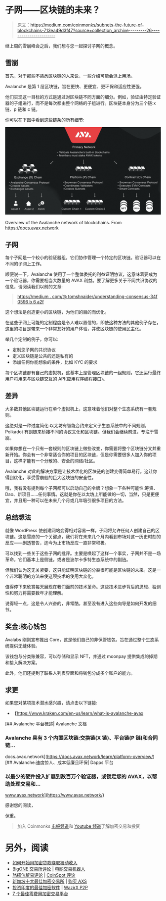 # 子网——区块链的未来？

> 原文：<https://medium.com/coinmonks/subnets-the-future-of-blockchains-713ea49d3f47?source=collection_archive---------26----------------------->

继上周的雪崩峰会之后，我们想与您一起探讨子网的概念。

## **雪崩**

首先，对于那些不熟悉区块链的人来说，一些介绍可能会派上用场。

Avalanche 是第 1 层区块链，旨在更快、更便宜、更环保和适应性更强。

他们实现这一目标的方式是通过对区块链不同方面的细分。例如，验证由特定验证器的子组进行，而不是每次都由整个网络的子组进行。区块链本身分为三个链:x 链、p 链和 c 链。

你可以在下图中看到这些链条的所有细节:

![](img/b8f80d97c154a23f97d86d0f3758ac25.png)

Overview of the Avalanche network of blockchains. From https://docs.avax.network

## **子网**

每个子网是一个较小的验证器组，它们协作管理一个特定的区块链。验证器可以在不同的子网上工作。

顺便说一下，Avalanche 使用了一个整体委托的利益证明协议，这意味着要成为一个验证器，你需要相当大数量的 AVAX 利益。要了解更多关于不同共识协议的信息，请阅读我们以前的文章:

> [https://medium . com/@ tomshnaider/understanding-consensus-34f 0596 b 6 a2f](/@tomshnaider/understanding-consensus-34f0596b6a2f)

这个想法是创造更小的区块链，为他们的目的而优化。

在这些子网上可能的定制程度是令人难以置信的，即使这种方法的其他例子存在，这里的项目是带来一个非常友好的用户体验，并使区块链的使用民主化。

举几个定制的例子，你可以:

*   定制您子网的共识协议
*   定义区块链是公共的还是私有的
*   添加任何你能想象的条件，比如 KYC 的要求

每个区块链都有自己的虚拟机，这基本上是管理区块链的一组规则，它还运行最终用户将用来与区块链交互的 API(应用程序编程接口)。

## **差异**

大多数其他区块链运行在单个虚拟机上，这意味着他们对整个生态系统有一套规则。

这绝对是一种过度简化:以太坊有智能合约来定义子生态系统中的不同规则，Polkadot 有副链来桥接不同的协议文化和区块链。但我们会继续前进，专注于雪崩。

如果你想在一个只有一套规则的区块链上做些改变，你需要将整个区块链分叉并重新开始。你会有一个非常适合你的项目的区块链，但是你需要很多人加入你的项目，这样才能有一个分散的、安全的网络/社区。

Avalanche 对此的解决方案是让技术优化的区块链的创建变得简单易行。这让你得到优化，享受雪崩般的巨大区块链的安全性。

哦，我有没有提到每个子网都可以启动自己的令牌？想象一下各种可能性:筹资、Dao、新项目……任何事情。这就是你在以太坊上所能做的一切，当然，只是更便宜，并且用一种可以在未来几个月或几年吸引很多项目的方法。

## 总结想法

就像 WordPress 使创建网站变得相对容易一样，子网将允许任何人创建自己的区块链。这是雪崩的一个关键点，我们将在未来几个月内看到市场对这一历史时刻的反应——剧透警告，迄今为止市场反应一直非常积极。

可以找到一些关于这些子网的批评。主要是唤起了这样一个事实，子网并不是一场革命，它们基本上是侧链，或者是波尔卡多特生态系统中的副链。

但我们认为这无关紧要，这只能证明区块链的分裂很可能是区块链的未来。这是一个非常聪明的方法来使这项技术的使用大众化。

值得停下来欣赏每天展现在我们面前的技术革命。这些技术进步背后的思想、独创性和努力将需要数年才能理解。

说得轻一点，这是令人兴奋的，非常酷，甚至没有进入这些向导是如何开发的细节。

## **奖金:核心钱包**

Avalabs 刚刚宣布推出 Core，这是他们自己的非保管钱包。旨在通过整个生态系统提供无缝体验。

该钱包与分类账兼容，可以存储和显示 NFT，并通过 moonpay 提供集成的掉期和接入解决方案。

此外，他们还提到了联系人列表界面和将钱包分成多个账户的能力。

## **求更**

如果您对某项技术潜水感兴趣，请点击以下链接:

*   【https://www.kraken.com/en-us/learn/what-is-avalanche-avax 

[](https://docs.avax.network/learn/platform-overview/) [## Avalanche 平台概述| Avalanche 文档

### Avalanche 具有 3 个内置区块链:交换链(X 链)、平台链(P 链)和合同链…

docs.avax.network](https://docs.avax.network/learn/platform-overview/) [](https://www.avax.network/) [## Avalanche:速度惊人、成本低廉且环保| Dapps 平台

### 以最少的硬件投入扩展到数百万个验证器，或锁定您的 AVAX，以帮助处理交易和…

www.avax.network](https://www.avax.network/) 

感谢您的阅读，

保重。

> 加入 Coinmonks [电报频道](https://t.me/coincodecap)和 [Youtube 频道](https://www.youtube.com/c/coinmonks/videos)了解加密交易和投资

# 另外，阅读

*   [如何开始用加密贷款赚取被动收入](https://coincodecap.com/passive-income-crypto-lending)
*   [BigONE 交易所评论](/coinmonks/bigone-exchange-review-64705d85a1d4) | [电网交易机器人](https://coincodecap.com/grid-trading)
*   [氹欞侊贸易评论](https://coincodecap.com/anny-trade-review) | [CoinSpot 评论](https://coincodecap.com/coinspot-review)
*   [新加坡十大最佳加密交易所](https://coincodecap.com/crypto-exchange-in-singapore) | [购买 AXS](https://coincodecap.com/buy-axs-token)
*   [投资印度的最佳加密软件](https://coincodecap.com/best-crypto-to-invest-in-india-in-2021) | [WazirX P2P](https://coincodecap.com/wazirx-p2p)
*   [7 个最佳零费用加密交易平台](https://coincodecap.com/zero-fee-crypto-exchanges)